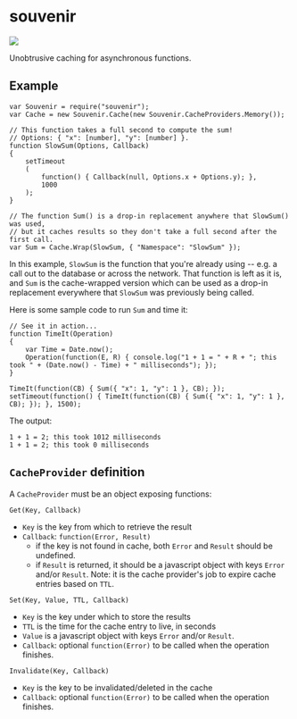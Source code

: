 souvenir
========
<img src="http://i.imgur.com/JhjEVWD.jpg" />

Unobtrusive caching for asynchronous functions.

Example
---


	var Souvenir = require("souvenir");
	var Cache = new Souvenir.Cache(new Souvenir.CacheProviders.Memory());

	// This function takes a full second to compute the sum!
	// Options: { "x": [number], "y": [number] }.
	function SlowSum(Options, Callback)
	{
		setTimeout
		(
			function() { Callback(null, Options.x + Options.y); },
			1000
		);
	}

	// The function Sum() is a drop-in replacement anywhere that SlowSum() was used,
	// but it caches results so they don't take a full second after the first call.
	var Sum = Cache.Wrap(SlowSum, { "Namespace": "SlowSum" });

In this example, `SlowSum` is the function that you're already using -- e.g. a call out to the database or across the network. That function is left as it is, and `Sum` is the cache-wrapped version which can be used as a drop-in replacement everywhere that `SlowSum` was previously being called.

Here is some sample code to run `Sum` and time it:

	// See it in action...
	function TimeIt(Operation)
	{
		var Time = Date.now();
		Operation(function(E, R) { console.log("1 + 1 = " + R + "; this took " + (Date.now() - Time) + " milliseconds"); });
	}

	TimeIt(function(CB) { Sum({ "x": 1, "y": 1 }, CB); });
	setTimeout(function() { TimeIt(function(CB) { Sum({ "x": 1, "y": 1 }, CB); }); }, 1500);

The output:

	1 + 1 = 2; this took 1012 milliseconds
	1 + 1 = 2; this took 0 milliseconds


`CacheProvider` definition
---
A `CacheProvider` must be an object exposing functions:

`Get(Key, Callback)`

* `Key` is the key from which to retrieve the result
* `Callback`: `function(Error, Result)`
	* if the key is not found in cache, both `Error` and `Result` should be undefined.
	* if `Result` is returned, it should be a javascript object with keys `Error` and/or `Result`.
Note: it is the cache provider's job to expire cache entries based on `TTL`.

`Set(Key, Value, TTL, Callback)`

* `Key` is the key under which to store the results
* `TTL` is the time for the cache entry to live, in seconds
* `Value` is a javascript object with keys `Error` and/or `Result`.
* `Callback`: optional `function(Error)` to be called when the operation finishes.

`Invalidate(Key, Callback)`
* `Key` is the key to be invalidated/deleted in the cache
* `Callback`: optional `function(Error)` to be called when the operation finishes.
